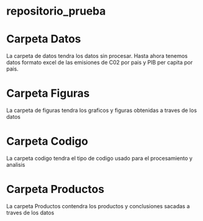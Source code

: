 # repositorio_prueba

# Carpeta Datos
La carpeta de datos tendra los datos sin procesar. Hasta ahora tenemos datos formato excel de las emisiones de C02 por pais y PIB per capita por pais.

# Carpeta Figuras
La carpeta de figuras tendra los graficos y figuras obtenidas a traves de los datos

# Carpeta Codigo
La carpeta codigo tendra el tipo de codigo usado para el procesamiento y analisis

# Carpeta Productos
La carpeta Productos contendra los productos y conclusiones sacadas a traves de los datos
